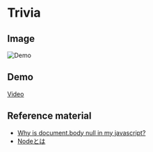 # Trivia 

Image
-- 

![Demo](https://cdn.loom.com/sessions/thumbnails/c38545926952473c970c1d4bdfd5abd8-with-play.gif)

Demo
--
[Video](https://www.loom.com/share/c38545926952473c970c1d4bdfd5abd8)

Reference material
--

* [Why is document.body null in my javascript?](https://stackoverflow.com/questions/9916747/why-is-document-body-null-in-my-javascript/9916754)
* [Nodeとは](https://tridentwebdesign.blog.fc2.com/blog-entry-578.html)
